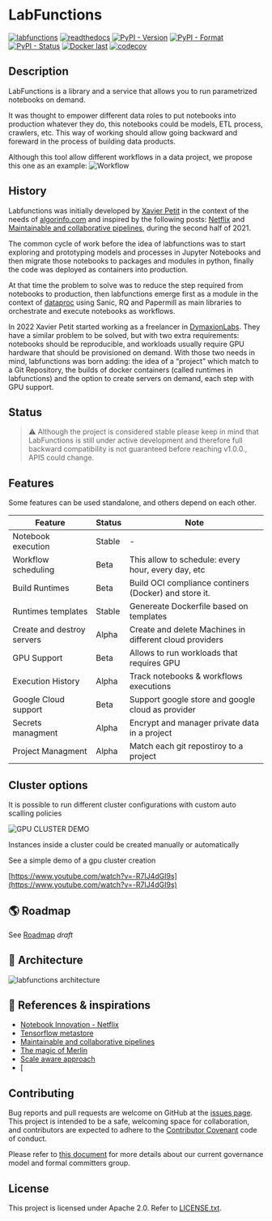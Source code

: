 # LabFunctions

[![labfunctions](https://github.com/labfunctions/labfunctions/actions/workflows/main.yaml/badge.svg)](https://github.com/labfunctions/labfunctions/actions/workflows/main.yaml)
[![readthedocs](https://readthedocs.org/projects/labfunctions/badge/?version=latest)](https://labfunctions.readthedocs.io/en/latest/)
[![PyPI - Version](https://img.shields.io/pypi/v/labfunctions)](https://pypi.org/project/labfunctions/)
[![PyPI - Format](https://img.shields.io/pypi/format/labfunctions)](https://pypi.org/project/labfunctions/)
[![PyPI - Status](https://img.shields.io/pypi/status/labfunctions)](https://pypi.org/project/labfunctions/)
[![Docker last](https://img.shields.io/docker/v/labfunctions/labfunctions/0.7.0)](https://hub.docker.com/r/labfunctions/labfunctions/tags)
[![codecov](https://codecov.io/gh/labfunctions/labfunctions/branch/main/graph/badge.svg?token=F025Y1BF9U)](https://codecov.io/gh/labfunctions/labfunctions)


## Description 

LabFunctions is a library and a service that allows you to run parametrized notebooks on demand.

It was thought to empower different data roles to put notebooks into production whatever they do, this notebooks could be models, ETL process, crawlers, etc. This way of working should allow going backward and foreward in the process of building data products. 

Although this tool allow different workflows in a data project, we propose this one as an example:
![Workflow](./docs/img/schemas-workflow.jpg)

## History

Labfunctions was initially developed by [Xavier Petit](https://www.linkedin.com/in/xavier-petit-de-meurville-90200b41/) in the context of the needs of [algorinfo.com](https://algorinfo.com) and inspired by the following posts:  [Netflix](https://netflixtechblog.com/notebook-innovation-591ee3221233) and [Maintainable and collaborative pipelines](https://blog.jupyter.org/ploomber-maintainable-and-collaborative-pipelines-in-jupyter-acb3ad2101a7), during the second half of 2021. 

The common cycle of work before the idea of labfunctions was to start exploring and prototyping models and processes in Jupyter Notebooks and then migrate those notebooks to packages and modules in python, finally the code was deployed as containers into production. 

At that time the problem to solve was to reduce the step required from notebooks to production, then labfunctions emerge first as a module in the context of [dataproc](https://github.com/algorinfo/dataproc) using Sanic, RQ and Papermill as main libraries to orchestrate and execute notebooks as workflows.  

In 2022 Xavier Petit started working as a freelancer in [DymaxionLabs](https://dymaxionlabs.com/). They have a similar problem to be solved, but with two extra requirements: notebooks should be reproducible, and workloads usually require GPU hardware that should be provisioned on demand. With those two needs in mind, labfunctions was born adding: the idea of a “project” which match to a  Git Repository, the builds of docker containers (called runtimes in labfunctions) and the option to create servers on demand, each step with GPU support.   

## Status

> ⚠️ Although the project is considered stable 
> please keep in mind that LabFunctions is still under active development
> and therefore full backward compatibility is not guaranteed before reaching v1.0.0., APIS could change.


## Features

Some features can be used standalone, and others depend on each other.

| Feature             | Status |  Note   |
| --------------------| ------ | ------- |
| Notebook execution  | Stable |  - |
| Workflow scheduling | Beta   | This allow to schedule: every hour, every day, etc |
| Build Runtimes      | Beta   | Build OCI compliance continers (Docker) and store it. | 
| Runtimes templates  | Stable | Genereate Dockerfile based on templates
| Create and destroy servers | Alpha | Create and delete Machines in different cloud providers |
| GPU Support | Beta | Allows to run workloads that requires GPU 
| Execution History | Alpha | Track notebooks & workflows executions |
| Google Cloud support | Beta | Support google store and google cloud as provider |
| Secrets managment | Alpha | Encrypt and manager private data in a project | 
| Project Managment | Alpha | Match each git repostiroy to a project |


## Cluster options

It is possible to run different cluster configurations with custom auto scalling policies

![GPU CLUSTER DEMO](https://media.giphy.com/media/OnhmnYiCJpe2FsTmaP/giphy.gif)

Instances inside a cluster could be created manually or automatically

See a simple demo of a gpu cluster creation

[https://www.youtube.com/watch?v=-R7lJ4dGI9s](https://www.youtube.com/watch?v=-R7lJ4dGI9s)


## :earth_americas: Roadmap

See [Roadmap](/ROADMAP.md) *draft*

## :post_office: Architecture

![labfunctions architecture](/docs/img/platform-workflows.jpg)


## :bookmark_tabs: References & inspirations
- [Notebook Innovation - Netflix](https://netflixtechblog.com/notebook-innovation-591ee3221233)
- [Tensorflow metastore](https://www.tensorflow.org/tfx/guide/mlmd)
- [Maintainable and collaborative pipelines](https://blog.jupyter.org/ploomber-maintainable-and-collaborative-pipelines-in-jupyter-acb3ad2101a7)
- [The magic of Merlin](https://shopify.engineering/merlin-shopify-machine-learning-platform)
- [Scale aware approach](https://queue.acm.org/detail.cfm?id=3025012)
- [


## Contributing

Bug reports and pull requests are welcome on GitHub at the [issues
page](https://github.com/labfunctions/labfunctions). This project is intended to be
a safe, welcoming space for collaboration, and contributors are expected to
adhere to the [Contributor Covenant](http://contributor-covenant.org) code of
conduct.

Please refer to [this
document](https://github.com/dymaxionlabs/toolkit#dymaxion-labs-toolkit-charter)
for more details about our current governance model and formal committers
group.


## License

This project is licensed under Apache 2.0. Refer to
[LICENSE.txt](https://github.com/labfunctions/labfunctions/blob/main/LICENSE).
